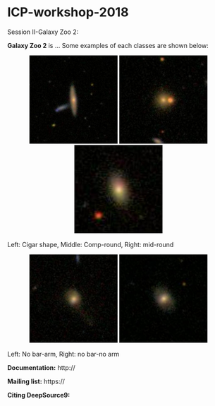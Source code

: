 ICP-workshop-2018
=======

Session II-Galaxy Zoo 2:

**Galaxy Zoo 2** is ...
Some examples of each classes are shown below:
<p align="center">
  <img src="./images/cigar_shaped_0" width="200"/>
  <img src="./images/comp_round_0" width="200"/>
  <img src="./images/mid_round_0" width="200"/>
  <figcaption>Left: Cigar shape, Middle: Comp-round, Right: mid-round</figcaption>
</p>

<p align="center">
  <img src="./images/no_bar_arm_0" width="200"/>
  <img src="./images/no_bar_no_arm_0" width="200"/>
  <figcaption>Left: No bar-arm, Right: no bar-no arm</figcaption>
</p>


**Documentation:** http://

**Mailing list:** https://

**Citing DeepSource9:** 
